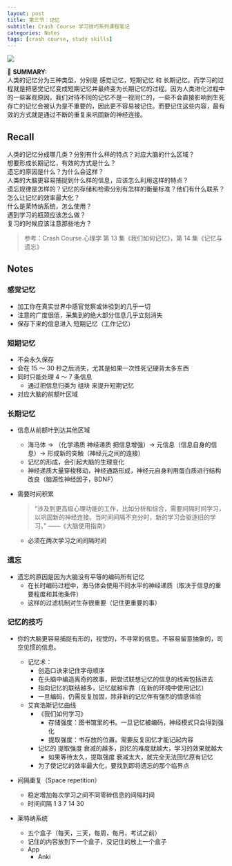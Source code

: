 ```yaml
---
layout: post
title: 第三节：记忆
subtitle: Crash Course 学习技巧系列课程笔记
categories: Notes
tags: [crash course, study skills]
---
```


![](https://www.youtube.com/watch?v=SZbdK9e9bxs)

📌 **SUMMARY:**  
人类的记忆分为三种类型，分别是 感觉记忆，短期记忆 和 长期记忆。而学习的过程就是把感觉记忆变成短期记忆并最终变为长期记忆的过程。因为人类进化过程中的一些客观原因，我们对待不同的记忆不是一视同仁的，一些不会直接影响到生死存亡的记忆会被认为是不重要的，因此更不容易被记住。而要记住这些内容，最有效的方式就是通过不断的重复来巩固新的神经连接。

## Recall

人类的记忆分成哪几类？分别有什么样的特点？对应大脑的什么区域？  
想要形成长期记忆，有效的方式是什么？  
遗忘的原因是什么？为什么会这样？  
人类的大脑更容易捕捉到什么样的信息，应该怎么利用这样的特点？  
遗忘规律是怎样的？记忆的存储和检索分别有怎样的衡量标准？他们有什么联系？  
怎么让记忆的效率最大化？  
什么是莱特纳系统，怎么使用？  
遇到学习的瓶颈应该怎么做？  
复习的时候应该注意那些地方？  

> 参考：Crash Course 心理学 第 13 集《我们如何记忆》，第 14 集《记忆与遗忘》  

## Notes

### 感觉记忆

- 加工你在真实世界中感官觉察或体验到的几乎一切
- 注意的广度很低，采集到的绝大部分信息几乎立刻消失
- 保存下来的信息进入 短期记忆（工作记忆）

### 短期记忆

- 不会永久保存
- 会在 15 ～ 30 秒之后消失，尤其是如果一次性死记硬背太多东西
- 同时只能处理 4 ～ 7 条信息
    - 通过把信息归类为 组块 来提升短期记忆
- 对应大脑的前额叶区域

### 长期记忆

- 信息从前额叶到达其他区域
    - 海马体 -> （化学递质 神经递质 把信息增强）-> 元信息（信息自身的信息）-> 形成新的突触（神经元之间的连接）
    - 记忆的形成，会引起大脑的生理变化
    - 神经递质大量穿梭移动，神经通路形成，神经元自身利用蛋白质进行结构改良（脑源性神经因子，BDNF）
- 需要时间积累
    > “涉及到更高级心理功能的工作，比如分析和综合，需要间隔时间学习，以巩固新的神经连接。当时间间隔不充分时，新的学习会驱逐旧的学习。” ——《大脑使用指南》

    - 必须在两次学习之间间隔时间

### 遗忘

- 遗忘的原因是因为大脑没有平等的编码所有记忆
    - 在长时编码过程中，海马体会使用不同水平的神经递质（取决于信息的重要程度和其他条件）
    - 这样的过滤机制对生存很重要（记住更重要的事）

### 记忆的技巧

- 你的大脑更容易捕捉有形的，视觉的，不寻常的信息。不容易留意抽象的，司空见惯的信息。
    - 记忆术：
        - 创造口诀来记住字母顺序
        - 在头脑中编造离奇的故事，把尝试联想记忆的信息的线索包括进去
        - 指向记忆的联结越多，记忆就越牢靠（在新的环境中使用记忆）
        - 一旦编码，仍需反复加固，除非新的记忆伴有强烈的情感体验
    - 艾宾浩斯记忆曲线
        - 《我们如何学习》
            - 存储强度：图书馆里的书。一旦记忆被编码，神经模式只会得到强化
            - 提取强度：书存放的位置。需要反复回忆才能记起内容
        - 记忆的 提取强度 衰减的越多，回忆的难度就越大，学习的效果就越大
            - 如果等待太久，提取强度 衰减太大，就完全无法回忆原有记忆
        - 为了使记忆的效率最大化，要找到即将遗忘的那个临界点

- 间隔重复（Space repetition）
    - 稳定增加每次学习之间不同零碎信息的间隔时间
    - 时间间隔 1 3 7 14 30
- 莱特纳系统
    - 五个盒子（每天，三天，每周，每月，考试之前）
    - 记住的内容放到下一个盒子，没记住的放上一个盒子
    - App
        - Anki
